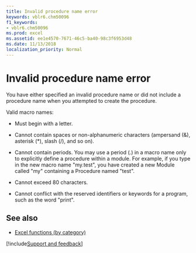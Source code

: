 ```yaml
---
title: Invalid procedure name error
keywords: vblr6.chm50096
f1_keywords:
- vblr6.chm50096
ms.prod: excel
ms.assetid: ee1e4570-7671-46c5-ba40-98c3f6953d48
ms.date: 11/13/2018
localization_priority: Normal
---
```



# Invalid procedure name error

You have either specified an invalid procedure name or did not include a procedure name when you attempted to create the procedure.

Valid macro names:

- Must begin with a letter.
    
- Cannot contain spaces or non-alphanumeric characters (ampersand (&), asterisk (*), slash (/), and so on).
    
- Cannot contain periods. You may use a period (.) in a macro name only to explicitly define a procedure within a module. For example, if you type in the new macro name "my.test", you have created a new Module called "my" containing a Procedure named "test".
    
- Cannot exceed 80 characters.
    
- Cannot conflict with the reserved identifiers or keywords for a program, such as the word "print".
    

## See also

- [Excel functions (by category)](https://support.office.com/article/excel-functions-by-category-5f91f4e9-7b42-46d2-9bd1-63f26a86c0eb)

[!include[Support and feedback](~/includes/feedback-boilerplate.md)]
